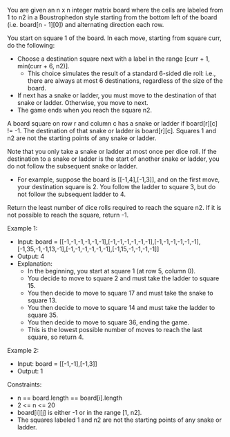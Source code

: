 You are given an n x n integer matrix board where the cells are labeled from 1 to n2 in a Boustrophedon style starting from the bottom left of the board (i.e. board[n - 1][0]) and alternating direction each row.

You start on square 1 of the board. In each move, starting from square curr, do the following:

- Choose a destination square next with a label in the range [curr + 1, min(curr + 6, n2)].
    - This choice simulates the result of a standard 6-sided die roll: i.e., there are always at most 6 destinations, regardless of the size of the board.
- If next has a snake or ladder, you must move to the destination of that snake or ladder. Otherwise, you move to next.
- The game ends when you reach the square n2.

A board square on row r and column c has a snake or ladder if board[r][c] != -1. The destination of that snake or ladder is board[r][c]. Squares 1 and n2 are not the starting points of any snake or ladder.

Note that you only take a snake or ladder at most once per dice roll. If the destination to a snake or ladder is the start of another snake or ladder, you do not follow the subsequent snake or ladder.

- For example, suppose the board is [[-1,4],[-1,3]], and on the first move, your destination square is 2. You follow the ladder to square 3, but do not follow the subsequent ladder to 4.

Return the least number of dice rolls required to reach the square n2. If it is not possible to reach the square, return -1.

Example 1:


- Input: board = [[-1,-1,-1,-1,-1,-1],[-1,-1,-1,-1,-1,-1],[-1,-1,-1,-1,-1,-1],[-1,35,-1,-1,13,-1],[-1,-1,-1,-1,-1,-1],[-1,15,-1,-1,-1,-1]]
- Output: 4
- Explanation:
  - In the beginning, you start at square 1 (at row 5, column 0).
  - You decide to move to square 2 and must take the ladder to square 15.
  - You then decide to move to square 17 and must take the snake to square 13.
  - You then decide to move to square 14 and must take the ladder to square 35.
  - You then decide to move to square 36, ending the game.
  - This is the lowest possible number of moves to reach the last square, so return 4.

Example 2:
- Input: board = [[-1,-1],[-1,3]]
- Output: 1

Constraints:
- n == board.length == board[i].length
- 2 <= n <= 20
- board[i][j] is either -1 or in the range [1, n2].
- The squares labeled 1 and n2 are not the starting points of any snake or ladder.